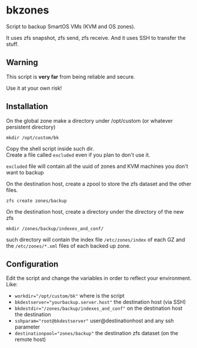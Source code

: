 # bkzones

Script to backup SmartOS VMs (KVM and OS zones).

It uses zfs snapshot, zfs send, zfs receive. And it uses SSH to transfer the stuff.

## Warning

This script is **very far** from being reliable and secure.

Use it at your own risk!

## Installation

On the global zone make a directory under /opt/custom (or whatever persistent directory)

```mkdir /opt/custom/bk```

Copy the shell script inside such dir.<br />
Create a file called ```excluded``` even if you plan to don't use it.

```excluded``` file will contain all the uuid of zones and KVM machines you don't want to backup

On the destination host, create a zpool to store the zfs dataset and the other files.

```zfs create zones/backup```

On the destination host, create a directory under the directory of the new zfs

```mkdir /zones/backup/indexes_and_conf/```

such directory will contain the index file ```/etc/zones/index``` of each GZ and the ```/etc/zones/*.xml``` files of each backed up zone.

## Configuration

Edit the script and change the variables in order to reflect your environment.<br />
Like:

- ```workdir="/opt/custom/bk"``` where is the script
- ```bkdestserver="yourbackup.server.host"``` the destination host (via SSH)
- ```bkdestdir="/zones/backup/indexes_and_conf"``` on the destination host the destination 
- ```sshparam="root@bkdestserver"``` user@destinationhost and any ssh parameter
- ```destinationpool="zones/backup"``` the destination zfs dataset (on the remote host)
